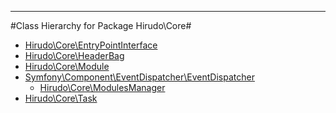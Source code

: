 - - -

#Class Hierarchy for Package Hirudo\Core#<ul>
<li><a href="https://github.com/JeyDotC/Hirudo-docs/blob/master/hirudo/core/entrypointinterface.html">Hirudo\Core\EntryPointInterface</a></li>
<li><a href="https://github.com/JeyDotC/Hirudo-docs/blob/master/hirudo/core/headerbag.html">Hirudo\Core\HeaderBag</a></li>
<li><a href="https://github.com/JeyDotC/Hirudo-docs/blob/master/hirudo/core/module.html">Hirudo\Core\Module</a></li>
<li><a href="https://github.com/JeyDotC/Hirudo-docs/blob/master/symfony/component/eventdispatcher/eventdispatcher.html">Symfony\Component\EventDispatcher\EventDispatcher</a><ul>
<li><a href="https://github.com/JeyDotC/Hirudo-docs/blob/master/hirudo/core/modulesmanager.html">Hirudo\Core\ModulesManager</a></li>
</ul>
</li>
<li><a href="https://github.com/JeyDotC/Hirudo-docs/blob/master/hirudo/core/task.html">Hirudo\Core\Task</a></li>
</ul>

